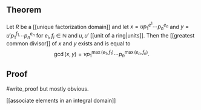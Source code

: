 ## Theorem 
Let $R$ be a [[unique factorization domain]] and let $x= up_1^{e^1}\cdots p_n^{e_n}$ and $y = u'p_1^{f_1}\cdots p_n^{e_n}$ for $e_i,f_i\in\mathbb N$ and $u,u'$ [[unit of a ring|units]]. Then the [[greatest common divisor]] of $x$ and $y$ exists and is equal to $$\gcd(x,y) = vp_1^{\max(e_1,f_1)}\cdots p_n^{\max(e_n,f_n)}.$$
## Proof
#write_proof but mostly obvious. 

[[associate elements in an integral domain]]